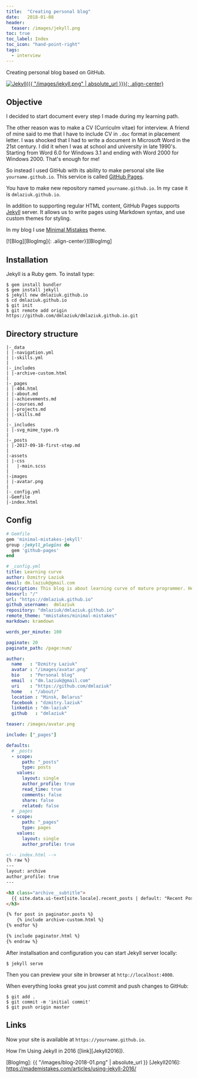 ```yaml
---
title:  "Creating personal blog"
date:   2018-01-08
header:
  teaser: /images/jekyll.png
toc: true
toc_label: Index
toc_icon: "hand-point-right"
tags:
  - interview
---
```

Creating personal blog based on GitHub.

[![Jekyll]({{ "/images/jekyll.png" | absolute_url }}){: .align-center}][Jekyll]

## Objective

I decided to start document every step I made during my learning path.

The other reason was to make a CV (Curriculm vitae) for interview.
A friend of mine said to me that I have to include CV in `.doc` format in placement letter.
I was shocked that I had to write a document in Microsoft Word in the 21st century.
I did it when I was at school and university in late 1990's.
Starting from Word 6.0 for Windows 3.1 and ending with Word 2000 for Windows 2000.
That's enough for me!

So instead I used GitHub with its ability to make personal site like `yourname.github.io`.
This service is called [GitHub Pages][GitPages].

You have to make new repository named `yourname.github.io`.
In my case it is `dmlaziuk.github.io`.

In addition to supporting regular HTML content, GitHub Pages supports [Jekyll][Jekyll] server.
It allows us to write pages using Markdown syntax, and use custom themes for styling.

In my blog I use [Minimal Mistakes][MM] theme.

[![Blog][BlogImg]{: .align-center}][BlogImg]

## Installation

Jekyll is a Ruby gem. To install type:

```
$ gem install bundler
$ gem install jekyll
$ jekyll new dmlaziuk.github.io
$ cd dmlaziuk.github.io
$ git init
$ git remote add origin https://github.com/dmlaziuk/dmlaziuk.github.io.git
```

## Directory structure

```
|-_data
| |-navigation.yml
| |-skills.yml
|
|-_includes
| |-archive-custom.html
|
|-_pages
| |-404.html
| |-about.md
| |-achievements.md
| |-courses.md
| |-projects.md
| |-skills.md
|
|-_includes
| |-svg_mime_type.rb
|
|-_posts
| |-2017-09-18-first-step.md
|
|-assets
| |-css
|   |-main.scss
|
|-images
| |-avatar.png
|
|-_config.yml
|-Gemfile
|-index.html
```

## Config

```ruby
# Gemfile
gem 'minimal-mistakes-jekyll'
group :jekyll_plugins do
  gem 'github-pages'
end
```

```yaml
# _config.yml
title: Learning curve
author: Dzmitry Laziuk
email: dm.laziuk@gmail.com
description: This blog is about learning curve of mature programmer. He who tries to compete with newbies in constantly changing environment.
baseurl: "/"
url: "https://dmlaziuk.github.io"
github_username:  dmlaziuk
repository: "dmlaziuk/dmlaziuk.github.io"
remote_theme: "mmistakes/minimal-mistakes"
markdown: kramdown

words_per_minute: 100

paginate: 20
paginate_path: /page:num/

author:
  name   : "Dzmitry Laziuk"
  avatar : "/images/avatar.png"
  bio    : "Personal blog"
  email  : "dm.laziuk@gmail.com"
  uri    : "https://github.com/dmlaziuk"
  home   : "/about/"
  location : "Minsk, Belarus"
  facebook : "dzmitry.laziuk"
  linkedin : "dm-laziuk"
  github   : "dmlaziuk"

teaser: /images/avatar.png

include: ["_pages"]

defaults:
  # _posts
  - scope:
      path: "_posts"
      type: posts
    values:
      layout: single
      author_profile: true
      read_time: true
      comments: false
      share: false
      related: false
  # _pages
  - scope:
      path: "_pages"
      type: pages
    values:
      layout: single
      author_profile: true
```

```html
<!-- index.html -->
{% raw %}
---
layout: archive
author_profile: true
---

<h3 class="archive__subtitle">
  {{ site.data.ui-text[site.locale].recent_posts | default: "Recent Posts" }}
</h3>

{% for post in paginator.posts %}
    {% include archive-custom.html %}
{% endfor %}

{% include paginator.html %}
{% endraw %}
```

After installsation and configuration you can start Jekyll server locally:

```
$ jekyll serve
```

Then you can preview your site in browser at `http://localhost:4000`.

When everything looks great you just commit and push changes to GitHub:

```
$ git add .
$ git commit -m 'initial commit'
$ git push origin master
```

## Links

Now your site is available at `https://yourname.github.io`.

How I’m Using Jekyll in 2016 ([link][Jekyll2016]).

[GitPages]: https://pages.github.com
[Jekyll]: https://jekyllrb.com
[MM]: https://mmistakes.github.io/minimal-mistakes
[BlogImg]: {{ "/images/blog-2018-01.png" | absolute_url }}
[Jekyll2016]: https://mademistakes.com/articles/using-jekyll-2016/
